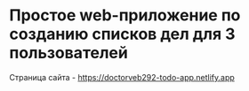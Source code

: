 # Простое web-приложение по созданию списков дел для 3 пользователей
Страница сайта - https://doctorveb292-todo-app.netlify.app
